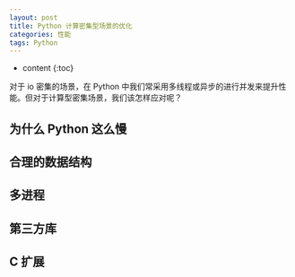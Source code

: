 ```yaml
---
layout: post
title: Python 计算密集型场景的优化
categories: 性能
tags: Python
---
```

* content
{:toc}

对于 io 密集的场景，在 Python 中我们常采用多线程或异步的进行并发来提升性能。但对于计算型密集场景，我们该怎样应对呢？

## 为什么 Python 这么慢

## 合理的数据结构

## 多进程

## 第三方库

## C 扩展
